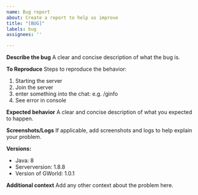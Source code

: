 ```yaml
---
name: Bug report
about: Create a report to help us improve
title: "[BUG]"
labels: bug
assignees: ''

---
```


**Describe the bug**
A clear and concise description of what the bug is.

**To Reproduce**
Steps to reproduce the behavior:
1. Starting the server
2. Join the server
3. enter something into the chat: e.g. /ginfo
4. See error in console

**Expected behavior**
A clear and concise description of what you expected to happen.

**Screenshots/Logs**
If applicable, add screenshots and logs to help explain your problem.

**Versions:**
 - Java: 8
 - Serverversion: 1.8.8
 - Version of GWorld: 1.0.1

**Additional context**
Add any other context about the problem here.
